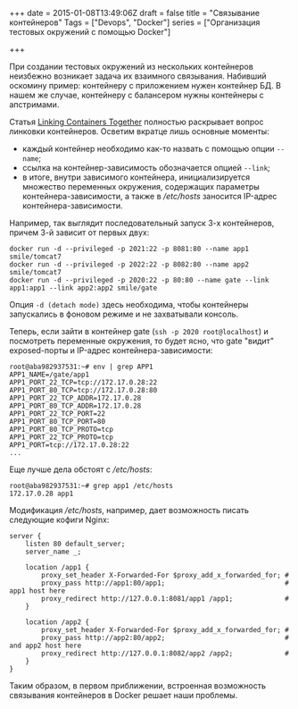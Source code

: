 +++
date = 2015-01-08T13:49:06Z
draft = false
title = "Связывание контейнеров"
Tags = ["Devops", "Docker"]
series = ["Организация тестовых окружений с помощью Docker"]

+++

При создании тестовых окружений из нескольких контейнеров неизбежно возникает задача их взаимного связывания. Набивший оскомину пример: контейнеру с приложением нужен контейнер БД. В нашем же случае, контейнеру с балансером нужны контейнеры с апстримами.

Статья [Linking Containers Together](https://docs.docker.com/userguide/dockerlinks/) полностью раскрывает вопрос линковки контейнеров. Осветим вкратце лишь основные моменты:

* каждый контейнер необходимо как-то назвать с помощью опции ```--name```;
* ссылка на контейнер-зависимость обозначается опцией ```--link```;
* в итоге, внутри зависимого контейнера, инициализируется множество переменных окружения, содержащих параметры контейнера-зависимости, а также в */etc/hosts* заносится IP-адрес контейнера-зависимости.

Например, так выглядит последовательный запуск 3-х контейнеров, причем 3-й зависит от первых двух:
```
docker run -d --privileged -p 2021:22 -p 8081:80 --name app1 smile/tomcat7
docker run -d --privileged -p 2022:22 -p 8082:80 --name app2 smile/tomcat7
docker run -d --privileged -p 2020:22 -p 80:80 --name gate --link app1:app1 --link app2:app2 smile/gate
```

Опция ```-d (detach mode)``` здесь необходима, чтобы контейнеры запускались в фоновом режиме и не захватывали консоль.

Теперь, если зайти в контейнер gate (```ssh -p 2020 root@localhost```) и посмотреть переменные окружения, то будет ясно, что gate "видит" exposed-порты и IP-адрес контейнера-зависимости:
```
root@aba982937531:~# env | grep APP1
APP1_NAME=/gate/app1
APP1_PORT_22_TCP=tcp://172.17.0.28:22
APP1_PORT_80_TCP=tcp://172.17.0.28:80
APP1_PORT_22_TCP_ADDR=172.17.0.28
APP1_PORT_80_TCP_ADDR=172.17.0.28
APP1_PORT_22_TCP_PORT=22
APP1_PORT_80_TCP_PORT=80
APP1_PORT_80_TCP_PROTO=tcp
APP1_PORT_22_TCP_PROTO=tcp
APP1_PORT=tcp://172.17.0.28:22
...
```

Еще лучше дела обстоят с */etc/hosts*:
```
root@aba982937531:~# grep app1 /etc/hosts
172.17.0.28	app1

```

Модификация */etc/hosts*, например, дает возможность писать следующие кофиги Nginx:
```
server {
    listen 80 default_server;
    server_name _;

    location /app1 {
        proxy_set_header X-Forwarded-For $proxy_add_x_forwarded_for; #
        proxy_pass http://app1:80/app1;                              # app1 host here
        proxy_redirect http://127.0.0.1:8081/app1 /app1;             #
    }

    location /app2 {
        proxy_set_header X-Forwarded-For $proxy_add_x_forwarded_for; #
        proxy_pass http://app2:80/app2;                              # and app2 host here
        proxy_redirect http://127.0.0.1:8082/app2 /app2;             #
    }
}
```

Таким образом, в первом приближении, встроенная возможность связывания контейнеров в Docker решает наши проблемы.